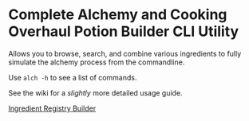 # Complete Alchemy and Cooking Overhaul Potion Builder CLI Utility
Allows you to browse, search, and combine various ingredients to fully simulate the alchemy process from the commandline.

Use `alch -h` to see a list of commands.

See the wiki for a *slightly* more detailed usage guide.

[Ingredient Registry Builder](https://github.com/radj307/caco-alch-registry-builder)
